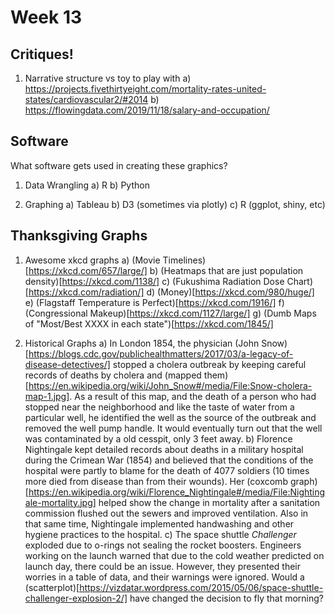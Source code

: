 # Week 13




## Critiques!


1. Narrative structure vs toy to play with
    a) https://projects.fivethirtyeight.com/mortality-rates-united-states/cardiovascular2/#2014
    b) https://flowingdata.com/2019/11/18/salary-and-occupation/
    

## Software

What software gets used in creating these graphics?

1. Data Wrangling
    a) R
    b) Python
    
2. Graphing
    a) Tableau
    b) D3 (sometimes via plotly) 
    c) R (ggplot, shiny, etc)
    
    
## Thanksgiving Graphs

1. Awesome xkcd graphs
    a) (Movie Timelines)[https://xkcd.com/657/large/]
    b) (Heatmaps that are just population density)[https://xkcd.com/1138/]
    c) (Fukushima Radiation Dose Chart)[https://xkcd.com/radiation/]
    d) (Money)[https://xkcd.com/980/huge/]
    e) (Flagstaff Temperature is Perfect)[https://xkcd.com/1916/]
    f) (Congressional Makeup)[https://xkcd.com/1127/large/]
    g) (Dumb Maps of "Most/Best XXXX in each state")[https://xkcd.com/1845/]
    
2. Historical Graphs
    a) In London 1854, the physician (John Snow)[https://blogs.cdc.gov/publichealthmatters/2017/03/a-legacy-of-disease-detectives/] stopped a cholera outbreak by keeping careful records of deaths by cholera and (mapped them)[https://en.wikipedia.org/wiki/John_Snow#/media/File:Snow-cholera-map-1.jpg]. As a result of this map, and the death of a person who had stopped near the neighborhood and like the taste of water from a particular well, he identified the well as the source of the outbreak and removed the well pump handle.  It would eventually turn out that the well was contaminated by a old cesspit, only 3 feet away.
    b) Florence Nightingale kept detailed records about deaths in a military hospital during the Crimean War (1854) and believed that the conditions of the hospital were partly to blame for the death of 4077 soldiers (10 times more died from disease than from their wounds). Her (coxcomb graph)[https://en.wikipedia.org/wiki/Florence_Nightingale#/media/File:Nightingale-mortality.jpg] helped show the change in mortality after a sanitation commission flushed out the sewers and improved ventilation. Also in that same time, Nightingale implemented handwashing and other hygiene practices to the hospital.
    c) The space shuttle *Challenger* exploded due to o-rings not sealing the rocket boosters. Engineers working on the launch warned that due to the cold weather predicted on launch day, there could be an issue. However, they presented their worries in a table of data, and their warnings were ignored.  Would a (scatterplot)[https://vizdatar.wordpress.com/2015/05/06/space-shuttle-challenger-explosion-2/] have changed the decision to fly that morning?
    
